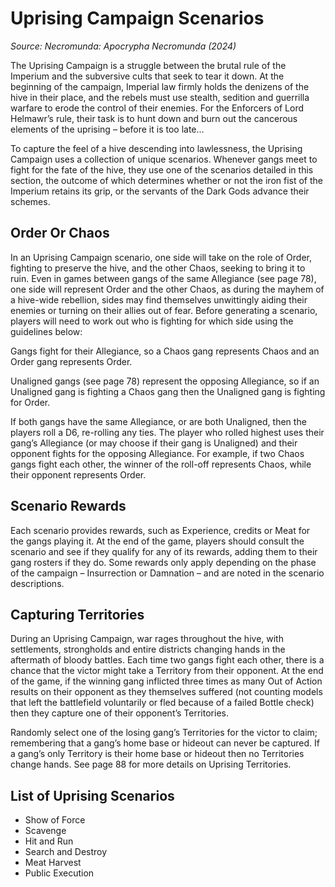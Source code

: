 # Uprising Campaign Scenarios

_Source: Necromunda: Apocrypha Necromunda (2024)_

The Uprising Campaign is a struggle between the brutal
rule of the Imperium and the subversive cults that
seek to tear it down. At the beginning of the campaign,
Imperial law firmly holds the denizens of the hive in
their place, and the rebels must use stealth, sedition
and guerrilla warfare to erode the control of their
enemies. For the Enforcers of Lord Helmawr’s rule,
their task is to hunt down and burn out the cancerous
elements of the uprising – before it is too late…

To capture the feel of a hive descending into
lawlessness, the Uprising Campaign uses a collection
of unique scenarios. Whenever gangs meet to fight
for the fate of the hive, they use one of the scenarios
detailed in this section, the outcome of which
determines whether or not the iron fist of the Imperium
retains its grip, or the servants of the Dark Gods
advance their schemes.

## Order Or Chaos

In an Uprising Campaign scenario, one side will take on
the role of Order, fighting to preserve the hive, and the
other Chaos, seeking to bring it to ruin. Even in games
between gangs of the same Allegiance (see page 78),
one side will represent Order and the other Chaos, as
during the mayhem of a hive-wide rebellion, sides may
find themselves unwittingly aiding their enemies or
turning on their allies out of fear. Before generating a
scenario, players will need to work out who is fighting
for which side using the guidelines below:

Gangs fight for their Allegiance, so a Chaos gang
represents Chaos and an Order gang represents Order.

Unaligned gangs (see page 78) represent the opposing
Allegiance, so if an Unaligned gang is fighting a Chaos
gang then the Unaligned gang is fighting for Order.

If both gangs have the same Allegiance, or are both
Unaligned, then the players roll a D6, re-rolling any
ties. The player who rolled highest uses their gang’s
Allegiance (or may choose if their gang is Unaligned)
and their opponent fights for the opposing Allegiance.
For example, if two Chaos gangs fight each other, the
winner of the roll-off represents Chaos, while their
opponent represents Order.

## Scenario Rewards

Each scenario provides rewards, such as Experience,
credits or Meat for the gangs playing it. At the end
of the game, players should consult the scenario
and see if they qualify for any of its rewards, adding
them to their gang rosters if they do. Some rewards
only apply depending on the phase of the campaign
– Insurrection or Damnation – and are noted in the
scenario descriptions.

## Capturing Territories

During an Uprising Campaign, war rages throughout
the hive, with settlements, strongholds and entire
districts changing hands in the aftermath of bloody
battles. Each time two gangs fight each other, there
is a chance that the victor might take a Territory from
their opponent. At the end of the game, if the winning
gang inflicted three times as many Out of Action results
on their opponent as they themselves suffered (not
counting models that left the battlefield voluntarily or
fled because of a failed Bottle check) then they capture
one of their opponent’s Territories.

Randomly select one of the losing gang’s Territories for
the victor to claim; remembering that a gang’s home
base or hideout can never be captured. If a gang’s
only Territory is their home base or hideout then no
Territories change hands. See page 88 for more details
on Uprising Territories.

## List of Uprising Scenarios

- Show of Force
- Scavenge
- Hit and Run
- Search and Destroy
- Meat Harvest
- Public Execution
